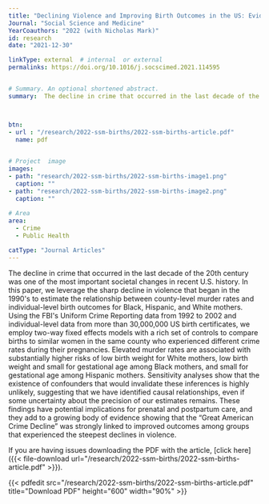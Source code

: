 ```yaml
---
title: "Declining Violence and Improving Birth Outcomes in the US: Evidence from Birth Certificate Data"
Journal: "Social Science and Medicine"
YearCoauthors: "2022 (with Nicholas Mark)"
id: research
date: "2021-12-30"

linkType: external  # internal  or external
permalinks: https://doi.org/10.1016/j.socscimed.2021.114595


# Summary. An optional shortened abstract.
summary:  The decline in crime that occurred in the last decade of the 20th century was one of the most important societal changes in recent U.S. history. In this paper, we leverage the sharp decline in violence that began in the 1990's to estimate the relationship between county-level murder rates and individual-level birth outcomes for Black, Hispanic, and White mothers. Using the FBI's Uniform Crime Reporting data from 1992 to 2002 and individual-level data from more than 30,000,000 US birth certificates, we employ two-way fixed effects models with a rich set of controls to compare births to similar women in the same county who experienced different crime rates during their pregnancies. Elevated murder rates are associated with substantially higher risks of low birth weight for White mothers, low birth weight and small for gestational age among Black mothers, and small for gestational age among Hispanic mothers. Sensitivity analyses show that the existence of confounders that would invalidate these inferences is highly unlikely, suggesting that we have identified causal relationships, even if some uncertainty about the precision of our estimates remains. These findings have potential implications for prenatal and postpartum care, and they add to a growing body of evidence showing that the “Great American Crime Decline” was strongly linked to improved outcomes among groups that experienced the steepest declines in violence.



btn:
- url : "/research/2022-ssm-births/2022-ssm-births-article.pdf" 
  name: pdf

  
# Project  image 
images:
- path: "research/2022-ssm-births/2022-ssm-births-image1.png"
  caption: ""
- path: "research/2022-ssm-births/2022-ssm-births-image2.png"
  caption: ""  
  
# Area
area: 
  - Crime
  - Public Health

catType: "Journal Articles"
---
```

The decline in crime that occurred in the last decade of the 20th century was one of the most important societal changes in recent U.S. history. In this paper, we leverage the sharp decline in violence that began in the 1990's to estimate the relationship between county-level murder rates and individual-level birth outcomes for Black, Hispanic, and White mothers. Using the FBI's Uniform Crime Reporting data from 1992 to 2002 and individual-level data from more than 30,000,000 US birth certificates, we employ two-way fixed effects models with a rich set of controls to compare births to similar women in the same county who experienced different crime rates during their pregnancies. Elevated murder rates are associated with substantially higher risks of low birth weight for White mothers, low birth weight and small for gestational age among Black mothers, and small for gestational age among Hispanic mothers. Sensitivity analyses show that the existence of confounders that would invalidate these inferences is highly unlikely, suggesting that we have identified causal relationships, even if some uncertainty about the precision of our estimates remains. These findings have potential implications for prenatal and postpartum care, and they add to a growing body of evidence showing that the “Great American Crime Decline” was strongly linked to improved outcomes among groups that experienced the steepest declines in violence.



If you are having issues downloading the PDF with the article, [click here]({{< file-download url="/research/2022-ssm-births/2022-ssm-births-article.pdf" >}}).

{{< pdfedit src="/research/2022-ssm-births/2022-ssm-births-article.pdf" title="Download PDF" height="600" width="90%" >}}




